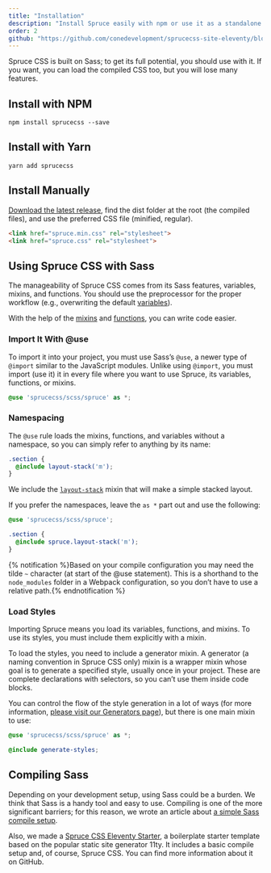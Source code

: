 ```yaml
---
title: "Installation"
description: "Install Spruce easily with npm or use it as a standalone dependency; it's all on you."
order: 2
github: "https://github.com/conedevelopment/sprucecss-site-eleventy/blob/main/src/docs/getting-started/installation.mdx"
---
```


<p class="lead">Spruce CSS is built on Sass; to get its full potential, you should use with it. If you want, you can load the compiled CSS too, but you will lose many features.</p>

## Install with NPM

```terminal
npm install sprucecss --save
```

## Install with Yarn

```terminal
yarn add sprucecss
```

## Install Manually

[Download the latest release](https://github.com/conedevelopment/sprucecss/archive/refs/heads/main.zip), find the dist folder at the root (the compiled files), and use the preferred CSS file (minified, regular).

```html
<link href="spruce.min.css" rel="stylesheet">
<link href="spruce.css" rel="stylesheet">
```

## Using Spruce CSS with Sass

The manageability of Spruce CSS comes from its Sass features, variables, mixins, and functions. You should use the preprocessor for the proper workflow (e.g., overwriting the default [variables](/docs/sass/variables)).

With the help of the [mixins](/docs/sass/mixins) and [functions](/docs/sass/functions), you can write code easier.

### Import It With @use

To import it into your project, you must use Sass’s `@use`, a newer type of `@import` similar to the JavaScript modules. Unlike using `@import`, you must import (use it) it in every file where you want to use Spruce, its variables, functions, or mixins.

``` scss
@use 'sprucecss/scss/spruce' as *;
```

### Namespacing

The `@use` rule loads the mixins, functions, and variables without a namespace, so you can simply refer to anything by its name:

```scss
.section {
  @include layout-stack('m');
}
```

We include the <a href="/docs/sass/mixins/#layout-stack" class="code-link">`layout-stack`</a> mixin that will make a simple stacked layout.

If you prefer the namespaces, leave the `as *` part out and use the following:

```scss
@use 'sprucecss/scss/spruce';

.section {
  @include spruce.layout-stack('m');
}
```

{% notification %}Based on your compile configuration you may need the tilde <code>~</code> character (at start of the @use statement). This is a shorthand to the <code>node_modules</code> folder in a Webpack configuration, so you don’t have to use a relative path.{% endnotification %}

### Load Styles

Importing Spruce means you load its variables, functions, and mixins. To use its styles, you must include them explicitly with a mixin.

To load the styles, you need to include a generator mixin. A generator (a naming convention in Spruce CSS only) mixin is a wrapper mixin whose goal is to generate a specified style, usually once in your project. These are complete declarations with selectors, so you can’t use them inside code blocks.

You can control the flow of the style generation in a lot of ways (for more information, [please visit our Generators page](/docs/elements/generators)), but there is one main mixin to use:

```scss
@use 'sprucecss/scss/spruce' as *;

@include generate-styles;
```

## Compiling Sass

Depending on your development setup, using Sass could be a burden. We think that Sass is a handy tool and easy to use. Compiling is one of the more significant barriers; for this reason, we wrote an article about [a simple Sass compile setup](https://pineco.de/the-simplest-sass-compile-setup/).

Also, we made a [Spruce CSS Eleventy Starter](https://github.com/conedevelopment/sprucecss-eleventy-starter), a boilerplate starter template based on the popular static site generator 11ty. It includes a basic compile setup and, of course, Spruce CSS. You can find more information about it on GitHub.
